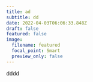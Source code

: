 ```yaml
---
title: ad
subtitle: dd
date: 2022-04-03T06:06:33.848Z
draft: false
featured: false
image:
  filename: featured
  focal_point: Smart
  preview_only: false
---
```

dddd